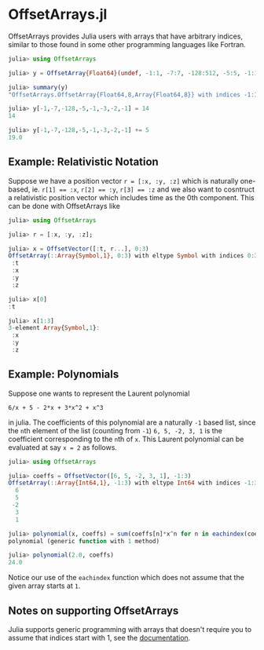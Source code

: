 # OffsetArrays.jl


OffsetArrays provides Julia users with arrays that have arbitrary
indices, similar to those found in some other programming languages
like Fortran.

```julia
julia> using OffsetArrays

julia> y = OffsetArray{Float64}(undef, -1:1, -7:7, -128:512, -5:5, -1:1, -3:3, -2:2, -1:1);

julia> summary(y)
"OffsetArrays.OffsetArray{Float64,8,Array{Float64,8}} with indices -1:1×-7:7×-128:512×-5:5×-1:1×-3:3×-2:2×-1:1"

julia> y[-1,-7,-128,-5,-1,-3,-2,-1] = 14
14

julia> y[-1,-7,-128,-5,-1,-3,-2,-1] += 5
19.0
```

## Example: Relativistic Notation
Suppose we have a position vector `r = [:x, :y, :z]` which is naturally one-based, ie. `r[1] == :x`, `r[2] == :y`,  `r[3] == :z` and we also want to cosntruct a relativistic position vector which includes time as the 0th component. This can be done with OffsetArrays like 
```julia
julia> using OffsetArrays

julia> r = [:x, :y, :z];

julia> x = OffsetVector([:t, r...], 0:3)
OffsetArray(::Array{Symbol,1}, 0:3) with eltype Symbol with indices 0:3:
 :t
 :x
 :y
 :z

julia> x[0]
:t

julia> x[1:3]
3-element Array{Symbol,1}:
 :x
 :y
 :z
```

## Example: Polynomials
Suppose one wants to represent the Laurent polynomial
```
6/x + 5 - 2*x + 3*x^2 + x^3
```
in julia. The coefficients of this polynomial are a naturally `-1` based list, since the `n`th element of the list 
(counting from `-1`) `6, 5, -2, 3, 1` is the coefficient corresponding to the `n`th of `x`. This Laurent polynomial can be evaluated at say `x = 2` as follows.
```julia
julia> using OffsetArrays

julia> coeffs = OffsetVector([6, 5, -2, 3, 1], -1:3)
OffsetArray(::Array{Int64,1}, -1:3) with eltype Int64 with indices -1:3:
  6
  5
 -2
  3
  1

julia> polynomial(x, coeffs) = sum(coeffs[n]*x^n for n in eachindex(coeffs))
polynomial (generic function with 1 method)

julia> polynomial(2.0, coeffs)
24.0
```
Notice our use of the `eachindex` function which does not assume that the given array starts at `1`.

## Notes on supporting OffsetArrays

Julia supports generic programming with arrays that doesn't require you to assume that indices start with 1, see the [documentation](http://docs.julialang.org/en/latest/devdocs/offset-arrays/).

